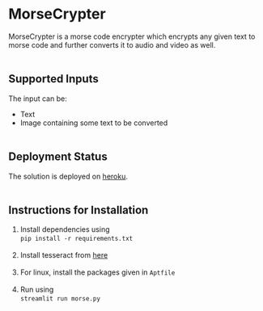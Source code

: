 # MorseCrypter

MorseCrypter is a morse code encrypter which encrypts any given text to morse code and further converts it to audio and video as well.
<br /><br />

## Supported Inputs
The input can be:
- Text
- Image containing some text to be converted
<br /><br />

## Deployment Status
The solution is deployed on [heroku](https://morse-crypter.herokuapp.com/).
<br /><br />

## Instructions for Installation

1. Install dependencies using <br /> `pip install -r requirements.txt` <br /><br />
2. Install tesseract from [here](https://github.com/tesseract-ocr/tesseract/wiki) <br /><br />
3. For linux, install the packages given in `Aptfile` <br /><br />
4. Run using <br /> `streamlit run morse.py`
